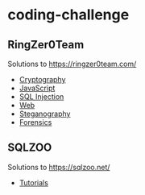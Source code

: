 # coding-challenge

## RingZer0Team

Solutions to https://ringzer0team.com/

* [Cryptography](RingZer0Team/Cryptography)
* [JavaScript](RingZer0Team/JavaScript)
* [SQL Injection](RingZer0Team/SQL-Injection)
* [Web](RingZer0Team/Web)
* [Steganography](RingZer0Team/Steganography)
* [Forensics](RingZer0Team/Forensics)

## SQLZOO

Solutions to https://sqlzoo.net/

* [Tutorials](SQLZOO/Tutorials)
